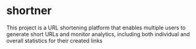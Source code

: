 # shortner
This project is a URL shortening platform that enables multiple users to generate short URLs and monitor analytics, including both individual and overall statistics for their created links
